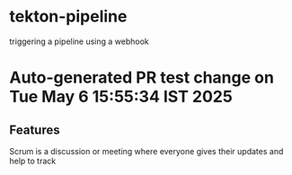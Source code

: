 # tekton-pipeline
triggering a pipeline using a webhook
# Auto-generated PR test change on Tue May  6 15:55:34 IST 2025

## Features
Scrum is a discussion or meeting where everyone gives their updates and help to track
